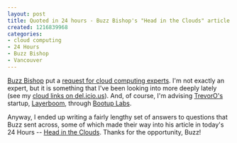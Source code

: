 ```yaml
--- 
layout: post
title: Quoted in 24 hours - Buzz Bishop's "Head in the Clouds" article
created: 1216839968
categories: 
- cloud computing
- 24 Hours
- Buzz Bishop
- Vancouver
---
```

<p><a href="http://buzzbishop.com">Buzz Bishop</a> put a <a href="http://twitter.com/buzzbishop/statuses/861453135">request for cloud computing experts</a>. I'm not exactly an expert, but it is something that I've been looking into more deeply lately (see my <a href="http://del.icio.us/borismann/cloudcomputing">cloud links on del.icio.us</a>). And, of course, I'm advising <a href="http://trevoro.ca">TrevorO's</a> startup, <a href="http://layerboom.com">Layerboom</a>, through <a href="http://bootuplabs.com">Bootup Labs</a>.</p>

<p>Anyway, I ended up writing a fairly lengthy set of answers to questions that Buzz sent across, some of which made their way into his article in today's 24 Hours -- <a href="http://www.cyberbuzz.com/2008/07/23/head-in-the-clouds/">Head in the Clouds</a>. Thanks for the opportunity, Buzz!</p>
